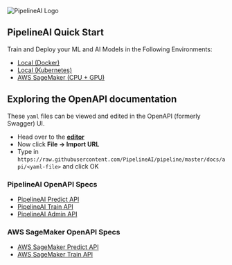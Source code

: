 ![PipelineAI Logo](http://pipeline.ai/assets/img/logo/pipelineai-split-black-258x62.png)

## PipelineAI Quick Start
Train and Deploy your ML and AI Models in the Following Environments:
* [Local (Docker)](/docs/quickstart/local-docker)
* [Local (Kubernetes)](/docs/quickstart/local-kubernetes)
* [AWS SageMaker (CPU + GPU)](/docs/quickstart/aws-sagemaker)

## Exploring the OpenAPI documentation

These `yaml` files can be viewed and edited in the OpenAPI (formerly Swagger) UI.
* Head over to the [**editor**](http://editor.swagger.io/)
* Now click **File -> Import URL**
* Type in `https://raw.githubusercontent.com/PipelineAI/pipeline/master/docs/api/<yaml-file>` and click OK

### PipelineAI OpenAPI Specs
* [PipelineAI Predict API](predict.md)
* [PipelineAI Train API](train.md)
* [PipelineAI Admin API](admin.md)

### AWS SageMaker OpenAPI Specs
* [AWS SageMaker Predict API](sagemaker-predict.md)
* [AWS SageMaker Train API](sagemaker-train.md)
